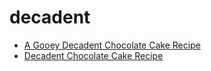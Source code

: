 # decadent

 * [A Gooey Decadent Chocolate Cake Recipe](index/a/a-gooey-decadent-chocolate-cake-recipe.json)
 * [Decadent Chocolate Cake Recipe](index/d/decadent-chocolate-cake-recipe.json)
